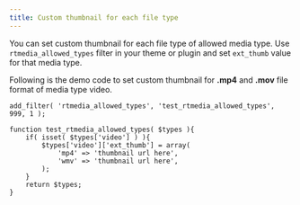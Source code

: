 ```yaml
---
title: Custom thumbnail for each file type
---
```


You can set custom thumbnail for each file type of allowed media type. Use `rtmedia_allowed_types` filter in your theme or plugin and set `ext_thumb` value for that media type. 

Following is the demo code to set custom thumbnail for **.mp4** and **.mov** file format of media type video.

	add_filter( 'rtmedia_allowed_types', 'test_rtmedia_allowed_types', 999, 1 );

	function test_rtmedia_allowed_types( $types ){
		if( isset( $types['video'] ) ){
			$types['video']['ext_thumb'] = array( 
				'mp4' => 'thumbnail url here', 
				'wmv' => 'thumbnail url here',
			);	
		}		
		return $types;
	}